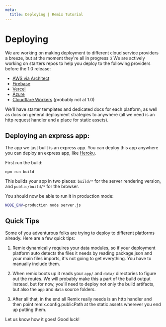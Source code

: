 ```yaml
---
meta:
  title: Deploying | Remix Tutorial
---
```


# Deploying

We are working on making deployment to different cloud service providers a breeze, but at the moment they're all in progress :\ We are actively working on starters repos to help you deploy to the following providers before the 1.0 release:

- [AWS via Architect](https://arc.codes)
- [Firebase](https://firebase.google.com)
- [Vercel](https://vercel.com)
- [Azure](https://azure.microsoft.com)
- [Cloudflare Workers](https://workers.cloudflare.com/) (probably not at 1.0)

We'll have starter templates and dedicated docs for each platform, as well as docs on general deployment strategies to anywhere (all we need is an http request handler and a place for static assets).

## Deploying an express app:

The app we just built is an express app. You can deploy this app anywhere you can deploy an express app, like [Heroku](https://heroku.com).

First run the build:

```
npm run build
```

This builds your app in two places: `build/*` for the server rendering version, and `public/build/*` for the browser.

You should now be able to run it in production mode:

```bash
NODE_ENV=production node server.js
```

## Quick Tips

Some of you adventurous folks are trying to deploy to different platforms already. Here are a few quick tips:

1. Remix dynamically requires your data modules, so if your deployment platform auto detects the files it needs by reading package.json and your main files imports, it's not going to get everything. You have to manually include them.

2. When remix boots up it reads your `app/` and `data/` directories to figure out the routes. We will probably make this a part of the build output instead, but for now, you'll need to deploy not only the build artifacts, but also the `app` and `data` source folders.

3. After all that, in the end all Remix really needs is an http handler and then point remix.config.publicPath at the static assets wherever you end up putting them.

Let us know how it goes! Good luck!
